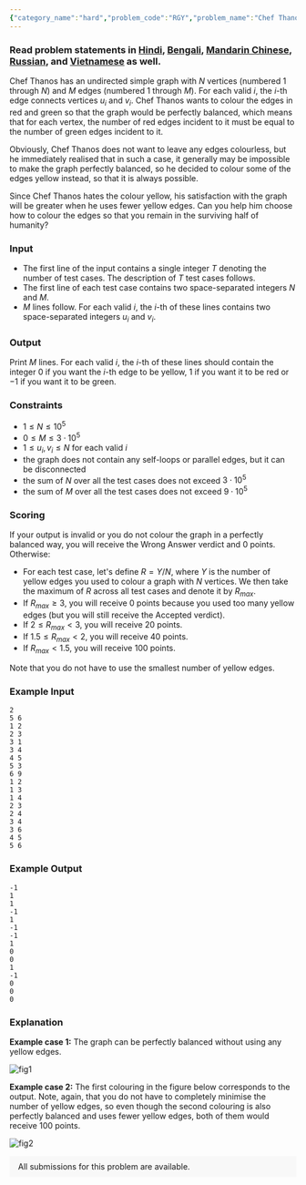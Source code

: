 ```yaml
---
{"category_name":"hard","problem_code":"RGY","problem_name":"Chef Thanos Wants Perfect Balance","problemComponents":{"constraints":"","constraintsState":false,"subtasks":"","subtasksState":false,"inputFormat":"","inputFormatState":false,"outputFormat":"","outputFormatState":false,"sampleTestCases":{}},"video_editorial_url":"","languages_supported":{"0":"CPP14","1":"C","2":"JAVA","3":"PYTH 3.6","4":"CPP17","5":"PYTH","6":"PYP3","7":"CS2","8":"ADA","9":"PYPY","10":"TEXT","11":"PAS fpc","12":"NODEJS","13":"RUBY","14":"PHP","15":"GO","16":"HASK","17":"TCL","18":"PERL","19":"SCALA","20":"LUA","21":"kotlin","22":"BASH","23":"JS","24":"LISP sbcl","25":"rust","26":"PAS gpc","27":"BF","28":"CLOJ","29":"R","30":"D","31":"CAML","32":"FORT","33":"ASM","34":"swift","35":"FS","36":"WSPC","37":"LISP clisp","38":"SQL","39":"SCM guile","40":"PERL6","41":"ERL","42":"CLPS","43":"ICK","44":"NICE","45":"PRLG","46":"ICON","47":"COB","48":"SCM chicken","49":"PIKE","50":"SCM qobi","51":"ST","52":"SQLQ","53":"NEM"},"max_timelimit":5,"source_sizelimit":50000,"problem_author":"mohammed200218","problem_tester":"","date_added":"1-08-2020","tags":{"0":"aug20","1":"daniel_1999","2":"depth","3":"hard","4":"link","5":"matching","6":"mohammed200218","7":"mohammed200218","8":"rishup_nitdgp"},"problem_difficulty_level":"Hard","best_tag":"Depth First Search","editorial_url":"https://discuss.codechef.com/problems/RGY","time":{"view_start_date":1597656602,"submit_start_date":1597656602,"visible_start_date":1597656602,"end_date":1735669800},"is_direct_submittable":false,"problemDiscussURL":"https://discuss.codechef.com/search?q=RGY","is_proctored":false,"visitedContests":{},"layout":"problem"}
---
```

### Read problem statements in [Hindi](https://www.codechef.com/download/translated/AUG20/hindi/RGY.pdf), [Bengali](https://www.codechef.com/download/translated/AUG20/bengali/RGY.pdf), [Mandarin Chinese](https://www.codechef.com/download/translated/AUG20/mandarin/RGY.pdf), [Russian](https://www.codechef.com/download/translated/AUG20/russian/RGY.pdf), and [Vietnamese](https://www.codechef.com/download/translated/AUG20/vietnamese/RGY.pdf) as well.

Chef Thanos has an undirected simple graph with $N$ vertices (numbered $1$ through $N$) and $M$ edges (numbered $1$ through $M$). For each valid $i$, the $i$-th edge connects vertices $u_i$ and $v_i$. Chef Thanos wants to colour the edges in red and green so that the graph would be perfectly balanced, which means that for each vertex, the number of red edges incident to it must be equal to the number of green edges incident to it.

Obviously, Chef Thanos does not want to leave any edges colourless, but he immediately realised that in such a case, it generally may be impossible to make the graph perfectly balanced, so he decided to colour some of the edges yellow instead, so that it is always possible.

Since Chef Thanos hates the colour yellow, his satisfaction with the graph will be greater when he uses fewer yellow edges. Can you help him choose how to colour the edges so that you remain in the surviving half of humanity?

### Input
- The first line of the input contains a single integer $T$ denoting the number of test cases. The description of $T$ test cases follows.
- The first line of each test case contains two space-separated integers $N$ and $M$.
- $M$ lines follow. For each valid $i$, the $i$-th of these lines contains two space-separated integers $u_i$ and $v_i$.

### Output
Print $M$ lines. For each valid $i$, the $i$-th of these lines should contain the integer $0$ if you want the $i$-th edge to be yellow, $1$ if you want it to be red or $-1$ if you want it to be green.

### Constraints
- $1 \le N \le 10^5$
- $0 \le M \le 3 \cdot 10^5$
- $1 \le u_i, v_i \le N$ for each valid $i$
- the graph does not contain any self-loops or parallel edges, but it can be disconnected
- the sum of $N$ over all the test cases does not exceed $3 \cdot 10^5$
- the sum of $M$ over all the test cases does not exceed $9 \cdot 10^5$

### Scoring
If your output is invalid or you do not colour the graph in a perfectly balanced way, you will receive the Wrong Answer verdict and 0 points. Otherwise:
- For each test case, let's define $R = Y/N$, where $Y$ is the number of yellow edges you used to colour a graph with $N$ vertices. We then take the maximum of $R$ across all test cases and denote it by $R_{max}$.
- If $R_{max} \ge 3$, you will receive 0 points because you used too many yellow edges (but you will still receive the Accepted verdict).
- If $2 \le R_{max} \lt 3$, you will receive 20 points.
- If $1.5 \le R_{max} \lt 2$, you will receive 40 points.
- If $R_{max} \lt 1.5$, you will receive 100 points.

Note that you do not have to use the smallest number of yellow edges.

### Example Input
```
2
5 6
1 2
2 3
3 1
3 4
4 5
5 3
6 9
1 2
1 3
1 4
2 3
2 4
3 4
3 6
4 5
5 6
```

### Example Output
```
-1
1
1
-1
1
-1
-1
1
0
0
1
-1
0
0
0
```

### Explanation
**Example case 1:** The graph can be perfectly balanced without using any yellow edges.

![fig1](https://codechef_shared.s3.amazonaws.com/download/Images/AUG20/RGY/1.png)

**Example case 2:** The first colouring in the figure below corresponds to the output. Note, again, that you do not have to completely minimise the number of yellow edges, so even though the second colouring is also perfectly balanced and uses fewer yellow edges, both of them would receive 100 points.

![fig2](https://codechef_shared.s3.amazonaws.com/download/Images/AUG20/RGY/2.png)


<aside style='background: #f8f8f8;padding: 10px 15px;'><div>All submissions for this problem are available.</div></aside>
